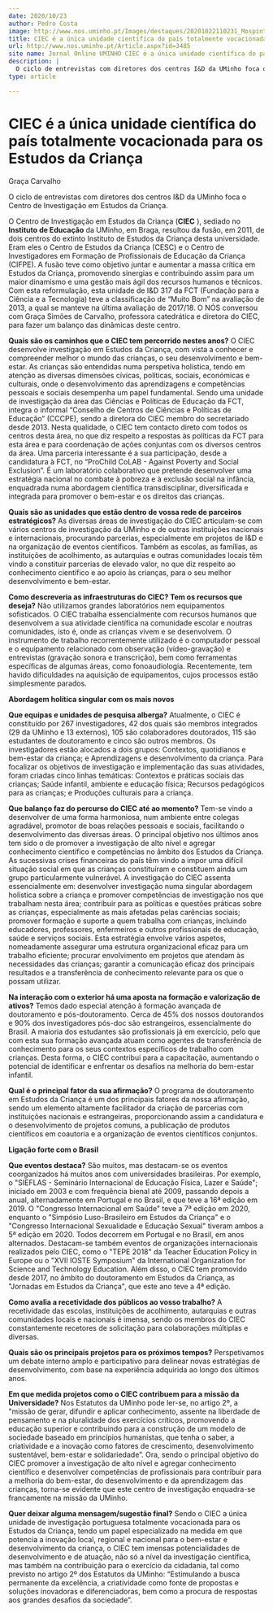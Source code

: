 ```yaml
---
date: 2020/10/23
author: Pedro Costa
image: http://www.nos.uminho.pt/Images/destaques/20201022110231_Mospintadas.jpg
title: CIEC é a única unidade científica do país totalmente vocacionada para os Estudos da Criança
url: http://www.nos.uminho.pt/Article.aspx?id=3485
site name: Jornal Online UMINHO CIEC é a única unidade científica do país totalmente vocacionada para os Estudos da Criança
description: |
  O ciclo de entrevistas com diretores dos centros I&D da UMinho foca o Centro de Investigação em Estudos da Criança.
type: article

---
```

# CIEC é a única unidade científica do país totalmente vocacionada para os Estudos da Criança




Graça Carvalho

O ciclo de entrevistas com diretores dos centros I&D da UMinho foca o Centro de Investigação em Estudos da Criança.

O Centro de Investigação em Estudos da Criança (**CIEC** ), sediado no **Instituto de Educação**  da UMinho, em Braga, resultou da fusão, em 2011, de dois centros do extinto Instituto de Estudos da Criança desta universidade. Eram eles o Centro de Estudos da Criança (CESC) e o Centro de Investigadores em Formação de Profissionais de Educação da Criança (CIFPE). A fusão teve como objetivo juntar e aumentar a massa crítica em Estudos da Criança, promovendo sinergias e contribuindo assim para um maior dinamismo e uma gestão mais ágil dos recursos humanos e técnicos. Com esta reformulação, esta unidade de I&D 317 da FCT (Fundação para a Ciência e a Tecnologia) teve a classificação de “Muito Bom” na avaliação de 2013, a qual se manteve na última avaliação de 2017/18. O NÓS conversou com Graça Simões de Carvalho, professora catedrática e diretora do CIEC, para fazer um balanço das dinâmicas deste centro.

**Quais são os caminhos que o CIEC tem percorrido nestes anos?** 
O CIEC desenvolve investigação em Estudos da Criança, com vista a conhecer e compreender melhor o mundo das crianças, o seu desenvolvimento e bem-estar. As crianças são entendidas numa perspetiva holística, tendo em atenção as diversas dimensões cívicas, políticas, sociais, económicas e culturais, onde o desenvolvimento das aprendizagens e competências pessoais e sociais desempenha um papel fundamental. Sendo uma unidade de investigação da área das Ciências e Políticas de Educação da FCT, integra o informal “Conselho de Centros de Ciências e Políticas de Educação” (CCCPE), sendo a diretora do CIEC membro do secretariado desde 2013. Nesta qualidade, o CIEC tem contacto direto com todos os centros desta área, no que diz respeito a respostas às políticas da FCT para esta área e para coordenação de ações conjuntas com os diversos centros da área. Uma parceria interessante é a sua participação, desde a candidatura à FCT, no “ProChild CoLAB - Against Poverty and Social Exclusion”. É um laboratório colaborativo que pretende desenvolver uma estratégia nacional no combate à pobreza e à exclusão social na infância, enquadrada numa abordagem científica transdisciplinar, diversificada e integrada para promover o bem-estar e os direitos das crianças.

**Quais são as unidades que estão dentro de vossa rede de parceiros estratégicos?** 
As diversas áreas de investigação do CIEC articulam-se com vários centros de investigação da UMinho e de outras instituições nacionais e internacionais, procurando parcerias, especialmente em projetos de I&D e na organização de eventos científicos. Também as escolas, as famílias, as instituições de acolhimento, as autarquias e outras comunidades locais têm vindo a constituir parcerias de elevado valor, no que diz respeito ao conhecimento científico e ao apoio às crianças, para o seu melhor desenvolvimento e bem-estar.

**Como descreveria as infraestruturas do CIEC? Tem os recursos que deseja?** 
Não utilizamos grandes laboratórios nem equipamentos sofisticados. O CIEC trabalha essencialmente com recursos humanos que desenvolvem a sua atividade científica na comunidade escolar e noutras comunidades, isto é, onde as crianças vivem e se desenvolvem. O instrumento de trabalho recorrentemente utilizado é o computador pessoal e o equipamento relacionado com observação (vídeo-gravação) e entrevistas (gravação sonora e transcrição), bem como ferramentas específicas de algumas áreas, como fonoaudiologia. Recentemente, tem havido dificuldades na aquisição de equipamentos, cujos processos estão simplesmente parados.

**Abordagem holítica singular com os mais novos** 

**Que equipas e unidades de pesquisa alberga?** 
Atualmente, o CIEC é constituído por 267 investigadores, 42 dos quais são membros integrados (29 da UMinho e 13 externos), 105 são colaboradores doutorados, 115 são estudantes de doutoramento e cinco são outros membros. Os investigadores estão alocados a dois grupos: Contextos, quotidianos e bem-estar da criança; e Aprendizagens e desenvolvimento da criança. Para focalizar os objetivos de investigação e implementação das suas atividades, foram criadas cinco linhas temáticas: Contextos e práticas sociais das crianças; Saúde infantil, ambiente e educação física; Recursos pedagógicos para as crianças; e Produções culturais para a criança.

**Que balanço faz do percurso do CIEC até ao momento?** 
Tem-se vindo a desenvolver de uma forma harmoniosa, num ambiente entre colegas agradável, promotor de boas relações pessoais e sociais, facilitando o desenvolvimento das diversas áreas. O principal objetivo nos últimos anos tem sido o de promover a investigação de alto nível e agregar conhecimento científico e competências no âmbito dos Estudos da Criança. As sucessivas crises financeiras do país têm vindo a impor uma difícil situação social em que as crianças constituíram e constituem ainda um grupo particularmente vulnerável. A investigação do CIEC assenta essencialmente em: desenvolver investigação numa singular abordagem holística sobre a criança e promover competências de investigação nos que trabalham nesta área; contribuir para as políticas e questões práticas sobre as crianças, especialmente as mais afetadas pelas carências sociais; promover formação e suporte a quem trabalha com crianças, incluindo educadores, professores, enfermeiros e outros profissionais de educação, saúde e serviços sociais. Esta estratégia envolve vários aspetos, nomeadamente assegurar uma estrutura organizacional eficaz para um trabalho eficiente; procurar envolvimento em projetos que atendam às necessidades das crianças; garantir a comunicação eficaz dos principais resultados e a transferência de conhecimento relevante para os que o possam utilizar.

**Na interação com o exterior há uma aposta na formação e valorização de ativos?** 
Temos dado especial atenção à formação avançada de doutoramento e pós-doutoramento. Cerca de 45% dos nossos doutorandos e 90% dos investigadores pós-doc são estrangeiros, essencialmente do Brasil. A maioria dos estudantes são profissionais já em exercício, pelo que com esta sua formação avançada atuam como agentes de transferência de conhecimento para os seus contextos específicos de trabalho com crianças. Desta forma, o CIEC contribui para a capacitação, aumentando o potencial de identificar e enfrentar os desafios na melhoria do bem-estar infantil.

**Qual é o principal fator da sua afirmação?** 
O programa de doutoramento em Estudos da Criança é um dos principais fatores da nossa afirmação, sendo um elemento altamente facilitador da criação de parcerias com instituições nacionais e estrangeiras, proporcionando assim a candidatura e o desenvolvimento de projetos comuns, a publicação de produtos científicos em coautoria e a organização de eventos científicos conjuntos.

**Ligação forte com o Brasil** 

**Que eventos destaca?** 
São muitos, mas destacam-se os eventos coorganizados há muitos anos com universidades brasileiras. Por exemplo, o "SIEFLAS - Seminário Internacional de Educação Física, Lazer e Saúde"; iniciado em 2003 e com frequência bienal até 2009, passando depois a anual, alternadamente em Portugal e no Brasil, e que teve a 16ª edição em 2019. O "Congresso Internacional em Saúde" teve a 7ª edição em 2020, enquanto o "Simpósio Luso-Brasileiro em Estudos da Criança" e o "Congresso Internacional Sexualidade e Educação Sexual" tiveram ambos a 5ª edição em 2020. Todos decorrem em Portugal e no Brasil, em anos alternados. Destacam-se também eventos de organizações internacionais realizados pelo CIEC, como o "TEPE 2018" da Teacher Education Policy in Europe ou o "XVII IOSTE Symposium" da International Organization for Science and Technology Education. Além disso, o CIEC tem promovido desde 2017, no âmbito do doutoramento em Estudos da Criança, as "Jornadas em Estudos da Criança", que este ano teve a 4ª edição.

**Como avalia a recetividade dos públicos ao vosso trabalho?** 
A recetividade das escolas, instituições de acolhimento, autarquias e outras comunidades locais e nacionais é imensa, sendo os membros do CIEC constantemente recetores de solicitação para colaborações múltiplas e diversas.

**Quais são os principais projetos para os próximos tempos?** 
Perspetivamos um debate interno amplo e participativo para delinear novas estratégias de desenvolvimento, com base na experiência adquirida ao longo dos últimos anos.

**Em que medida projetos como o CIEC contribuem para a missão da Universidade?** 
Nos Estatutos da UMinho pode ler-se, no artigo 2º, a "missão de gerar, difundir e aplicar conhecimento, assente na liberdade de pensamento e na pluralidade dos exercícios críticos, promovendo a educação superior e contribuindo para a construção de um modelo de sociedade baseado em princípios humanistas, que tenha o saber, a criatividade e a inovação como fatores de crescimento, desenvolvimento sustentável, bem-estar e solidariedade”. Ora, sendo o principal objetivo do CIEC promover a investigação de alto nível e agregar conhecimento científico e desenvolver competências de profissionais para contribuir para a melhoria do bem-estar, do desenvolvimento e da aprendizagem das crianças, torna-se evidente que este centro de investigação enquadra-se francamente na missão da UMinho.

**Quer deixar alguma mensagem/sugestão final?** 
Sendo o CIEC a única unidade de investigação portuguesa totalmente vocacionada para os Estudos da Criança, tendo um papel especializado na medida em que potencia a inovação local, regional e nacional para o bem-estar e desenvolvimento da criança, o CIEC tem imensas potencialidades de desenvolvimento e de atuação, não só a nível da investigação científica, mas também na contribuição para o exercício da cidadania, tal como previsto no artigo 2º dos Estatutos da UMinho: “Estimulando a busca permanente da excelência, a criatividade como fonte de propostas e soluções inovadoras e diferenciadoras, bem como a procura de respostas aos grandes desafios da sociedade”.
